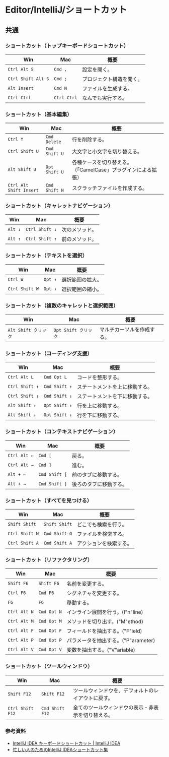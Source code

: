 # Editor/IntelliJ/ショートカット

## 共通

### ショートカット（トップキーボードショートカット）

| Win                | Mac         | 概要                     |
| ------------------ | ----------- | ------------------------ |
| `Ctrl Alt S`       | `Cmd ,`     | 設定を開く。             |
| `Ctrl Shift Alt S` | `Cmd ;`     | プロジェクト構造を開く。 |
| `Alt Insert`       | `Cmd N`     | ファイルを生成する。     |
| `Ctrl Ctrl`        | `Ctrl Ctrl` | なんでも実行する。       |

### ショートカット（基本編集）

| Win                     | Mac           | 概要                                                         |
| ----------------------- | ------------- | ------------------------------------------------------------ |
| `Ctrl Y`                | `Cmd Delete`  | 行を削除する。                                               |
| `Ctrl Shift U`          | `Cmd Shift U` | 大文字と小文字を切り替える。                                 |
| `Alt Shift U`           | `Opt Shift U` | 各種ケースを切り替える。（「CamelCase」プラグインによる拡張） |
| `Ctrl Alt Shift Insert` | `Cmd Shift N` | スクラッチファイルを作成する。                               |

### ショートカット（キャレットナビゲーション﻿）

| Win     | Mac            | 概要           |
| ------- | -------------- | -------------- |
| `Alt ↓` | `Ctrl Shift ↓` | 次のメソッド。 |
| `Alt ↑` | `Ctrl Shift ↑` | 前のメソッド。 |

### ショートカット（テキストを選択）

| Win            | Mac     | 概要             |
| -------------- | ------- | ---------------- |
| `Ctrl W`       | `Opt ↑` | 選択範囲の拡大。 |
| `Ctrl Shift W` | `Opt ↓` | 選択範囲の縮小。 |

### ショートカット（複数のキャレットと選択範囲）

| Win              | Mac              | 概要            |
|------------------|------------------|---------------|
| `Alt Shift クリック` | `Opt Shift クリック` | マルチカーソルを作成する。 |

### ショートカット（コーディング支援）

| Win            | Mac           | 概要              |
|----------------|---------------|-----------------|
| `Ctrl Alt L`   | `Cmd Opt L`   | コードを整形する。       |
| `Ctrl Shift ↑` | `Cmd Shift ↑` | ステートメントを上に移動する。 |
| `Ctrl Shift ↓` | `Cmd Shift ↓` | ステートメントを下に移動する。 |
| `Alt Shift ↑`  | `Opt Shift ↑` | 行を上に移動する。       |
| `Alt Shift ↓`  | `Opt Shift ↓` | 行を下に移動する。       |

### ショートカット（コンテキストナビゲーション）

| Win          | Mac           | 概要          |
|--------------|---------------|-------------|
| `Ctrl Alt ←` | `Cmd [`       | 戻る。         |
| `Ctrl Alt →` | `Cmd ]`       | 進む。         |
| `Alt + ←`    | `Cmd Shift [` | 前のタブに移動する。  |
| `Alt + →`    | `Cmd Shift ]` | 後ろのタブに移動する。 |

### ショートカット（すべてを見つける）

| Win            | Mac           | 概要          |
|----------------|---------------|-------------|
| `Shift Shift`  | `Shift Shift` | どこでも検索を行う。  |
| `Ctrl Shift N` | `Cmd Shift O` | ファイルを検索する。  |
| `Ctrl Shift A` | `Cmd Shift A` | アクションを検索する。 |

### ショートカット（リファクタリング）

| Win          | Mac         | 概要                       |
|--------------|-------------|--------------------------|
| `Shift F6`   | `Shift F6`  | 名前を変更する。                 |
| `Ctrl F6`    | `Cmd F6`    | シグネチャを変更する。              |
| `F6`         | `F6`        | 移動する。                    |
| `Ctrl Alt N` | `Cmd Opt N` | インライン展開を行う。(I"n"line)    |
| `Ctrl Alt M` | `Cmd Opt M` | メソッドを切り出す。("M"ethod)     |
| `Ctrl Alt F` | `Cmd Opt F` | フィールドを抽出する。("F"ield)     |
| `Ctrl Alt P` | `Cmd Opt P` | パラメータを抽出する。("P"arameter) |
| `Ctrl Alt V` | `Cmd Opt V` | 変数を抽出する。("V"ariable)     |

### ショートカット（ツールウィンドウ）

| Win              | Mac             | 概要                                               |
| ---------------- | --------------- | -------------------------------------------------- |
| `Shift F12`      | `Shift F12`     | ツールウィンドウを、デフォルトのレイアウトに戻す。 |
| `Ctrl Shift F12` | `Cmd Shift F12` | 全てのツールウィンドウの表示・非表示を切り替える。 |

### 参考資料

- [IntelliJ IDEA キーボードショートカット | IntelliJ IDEA](https://pleiades.io/help/idea/mastering-keyboard-shortcuts.html)
- [忙しい人のためのIntelliJ IDEAショートカット集](https://qiita.com/yoppe/items/f7cbeb825c071691d3f2)
